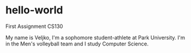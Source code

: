 # hello-world
First Assignment CS130

My name is Veljko, I'm a sophomore student-athlete at Park University. I'm in the Men's volleyball team and I study Computer Science.
